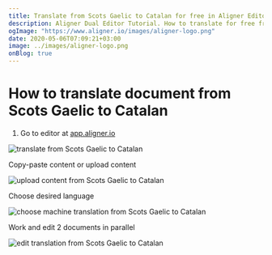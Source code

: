 ```yaml
---
title: Translate from Scots Gaelic to Catalan for free in Aligner Editor
description: Aligner Dual Editor Tutorial. How to translate for free from Scots Gaelic to Catalan. Aligner is multilingual document management platform. 
ogImage: "https://www.aligner.io/images/aligner-logo.png"
date: 2020-05-06T07:09:21+03:00
image: ../images/aligner-logo.png
onBlog: true
---
```


# How to translate document from Scots Gaelic to Catalan

1. Go to editor at [app.aligner.io](https://app.aligner.io "Aligner App web page")

![translate from Scots Gaelic to Catalan](../aligner-blank-editor.png "translate from Scots Gaelic to Catalan")

Copy-paste content or upload content

![upload content from Scots Gaelic to Catalan](../aligner-uploaded-document.png "upload content from Scots Gaelic to Catalan")

Choose desired language

![choose machine translation from Scots Gaelic to Catalan](../aligner-language-dropdown.png "choose machine translation from Scots Gaelic to Catalan")

Work and edit 2 documents in parallel

![edit translation from Scots Gaelic to Catalan](../aligner-double-sitded-editor.png "edit translation from Scots Gaelic to Catalan")

